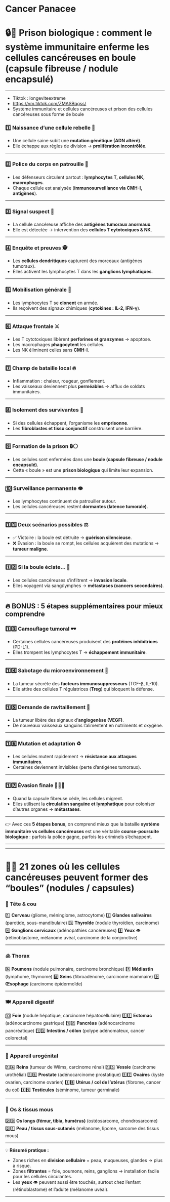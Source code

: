 # Cancer Panacee

# 🔒🧬 **Prison biologique : comment le système immunitaire enferme les cellules cancéreuses en boule (capsule fibreuse / nodule encapsulé)**

---
- Tiktok :   longeviteextreme
-  https://vm.tiktok.com/ZMASBqqss/
-  Système immunitaire et cellules cancéreuses et prison des cellules cancéreuses sous forme de boule

### 1️⃣ Naissance d’une cellule rebelle 🧪

* Une cellule saine subit une **mutation génétique (ADN altéré)**.
* Elle échappe aux règles de division → **prolifération incontrôlée**.

---

### 2️⃣ Police du corps en patrouille 🚓

* Les défenseurs circulent partout : **lymphocytes T, cellules NK, macrophages**.
* Chaque cellule est analysée (**immunosurveillance via CMH-I, antigènes**).

---

### 3️⃣ Signal suspect 🚨

* La cellule cancéreuse affiche des **antigènes tumoraux anormaux**.
* Elle est détectée → intervention des **cellules T cytotoxiques & NK**.

---

### 4️⃣ Enquête et preuves 🕵️

* Les **cellules dendritiques** capturent des morceaux (antigènes tumoraux).
* Elles activent les lymphocytes T dans les **ganglions lymphatiques**.

---

### 5️⃣ Mobilisation générale 📢

* Les lymphocytes T se **clonent** en armée.
* Ils reçoivent des signaux chimiques (**cytokines : IL-2, IFN-γ**).

---

### 6️⃣ Attaque frontale ⚔️

* Les T cytotoxiques libèrent **perforines et granzymes** → apoptose.
* Les macrophages **phagocytent** les cellules.
* Les NK éliminent celles sans **CMH-I**.

---

### 7️⃣ Champ de bataille local 🔥

* Inflammation : chaleur, rougeur, gonflement.
* Les vaisseaux deviennent plus **perméables** → afflux de soldats immunitaires.

---

### 8️⃣ Isolement des survivantes 🛑

* Si des cellules échappent, l’organisme les **emprisonne**.
* Les **fibroblastes et tissu conjonctif** construisent une barrière.

---

### 9️⃣ Formation de la prison 🔒⚪

* Les cellules sont enfermées dans une **boule (capsule fibreuse / nodule encapsulé)**.
* Cette « boule » est une **prison biologique** qui limite leur expansion.

---

### 🔟 Surveillance permanente 👁️

* Les lymphocytes continuent de patrouiller autour.
* Les cellules cancéreuses restent **dormantes (latence tumorale)**.

---

### 1️⃣1️⃣ Deux scénarios possibles ⚖️

* ✅ Victoire : la boule est détruite → **guérison silencieuse**.
* ❌ Évasion : la boule se rompt, les cellules acquièrent des mutations → **tumeur maligne**.

---

### 1️⃣2️⃣ Si la boule éclate… 🎯

* Les cellules cancéreuses s’infiltrent → **invasion locale**.
* Elles voyagent via sang/lymphes → **métastases (cancers secondaires)**.

---

## 🔥 BONUS : 5 étapes supplémentaires pour mieux comprendre

### 1️⃣3️⃣ Camouflage tumoral 🕶️

* Certaines cellules cancéreuses produisent des **protéines inhibitrices** (PD-L1).
* Elles trompent les lymphocytes T → **échappement immunitaire**.

---

### 1️⃣4️⃣ Sabotage du microenvironnement 🧨

* La tumeur sécrète des **facteurs immunosuppresseurs** (TGF-β, IL-10).
* Elle attire des cellules T régulatrices (**Treg**) qui bloquent la défense.

---

### 1️⃣5️⃣ Demande de ravitaillement 🚰

* La tumeur libère des signaux d’**angiogenèse (VEGF)**.
* De nouveaux vaisseaux sanguins l’alimentent en nutriments et oxygène.

---

### 1️⃣6️⃣ Mutation et adaptation ♻️

* Les cellules mutent rapidement → **résistance aux attaques immunitaires**.
* Certaines deviennent invisibles (perte d’antigènes tumoraux).

---

### 1️⃣7️⃣ Évasion finale 🏃‍♂️💨

* Quand la capsule fibreuse cède, les cellules migrent.
* Elles utilisent la **circulation sanguine et lymphatique** pour coloniser d’autres organes → **métastases**.

---

👉 Avec ces **5 étapes bonus**, on comprend mieux que la bataille **système immunitaire vs cellules cancéreuses** est une véritable **course-poursuite biologique** : parfois la police gagne, parfois les criminels s’échappent.

---

---

# 🧬📍 **21 zones où les cellules cancéreuses peuvent former des “boules” (nodules / capsules)**

### 🧠 Tête & cou

1️⃣ **Cerveau** (gliome, méningiome, astrocytome)
2️⃣ **Glandes salivaires** (parotide, sous-mandibulaire)
3️⃣ **Thyroïde** (nodule thyroïdien, carcinome)
4️⃣ **Ganglions cervicaux** (adénopathies cancéreuses)
5️⃣ **Yeux** 👁️ (rétinoblastome, mélanome uvéal, carcinome de la conjonctive)

---

### 🫁 Thorax

6️⃣ **Poumons** (nodule pulmonaire, carcinome bronchique)
7️⃣ **Médiastin** (lymphome, thymome)
8️⃣ **Seins** (fibroadénome, carcinome mammaire)
9️⃣ **Œsophage** (carcinome épidermoïde)

---

### 🍽️ Appareil digestif

🔟 **Foie** (nodule hépatique, carcinome hépatocellulaire)
1️⃣1️⃣ **Estomac** (adénocarcinome gastrique)
1️⃣2️⃣ **Pancréas** (adénocarcinome pancréatique)
1️⃣3️⃣ **Intestins / côlon** (polype adénomateux, cancer colorectal)

---

### 🧬 Appareil urogénital

1️⃣4️⃣ **Reins** (tumeur de Wilms, carcinome rénal)
1️⃣5️⃣ **Vessie** (carcinome urothélial)
1️⃣6️⃣ **Prostate** (adénocarcinome prostatique)
1️⃣7️⃣ **Ovaires** (kyste ovarien, carcinome ovarien)
1️⃣8️⃣ **Utérus / col de l’utérus** (fibrome, cancer du col)
1️⃣9️⃣ **Testicules** (séminome, tumeur germinale)

---

### 🦴 Os & tissus mous

2️⃣0️⃣ **Os longs (fémur, tibia, humérus)** (ostéosarcome, chondrosarcome)
2️⃣1️⃣ **Peau / tissus sous-cutanés** (mélanome, lipome, sarcome des tissus mous)

---

💡 **Résumé pratique :**

* Zones riches en **division cellulaire** = peau, muqueuses, glandes → plus à risque.
* Zones **filtrantes** = foie, poumons, reins, ganglions → installation facile pour les cellules circulantes.
* Les **yeux** 👁️ peuvent aussi être touchés, surtout chez l’enfant (rétinoblastome) et l’adulte (mélanome uvéal).

---


